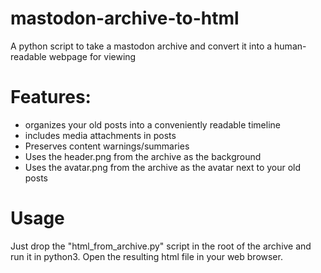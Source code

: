 # mastodon-archive-to-html
A python script to take a mastodon archive and convert it into a human-readable webpage for viewing

# Features:
* organizes your old posts into a conveniently readable timeline
* includes media attachments in posts
* Preserves content warnings/summaries
* Uses the header.png from the archive as the background
* Uses the avatar.png from the archive as the avatar next to your old posts

# Usage
Just drop the "html_from_archive.py" script in the root of the archive and run it in python3. Open the resulting html file in your web browser.
